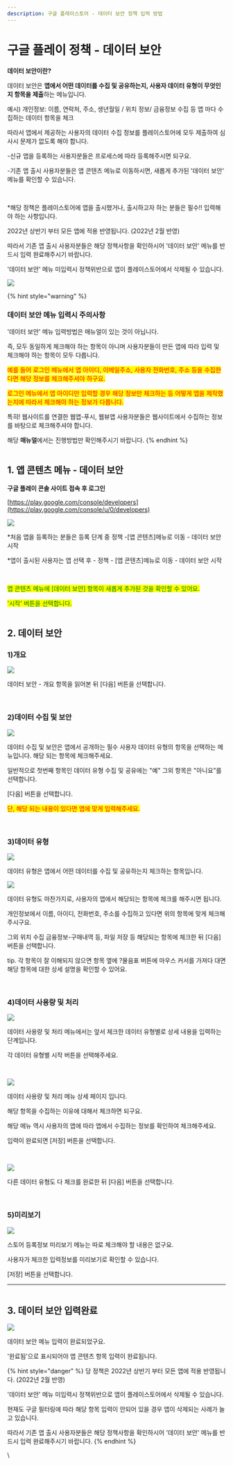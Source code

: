 ```yaml
---
description: 구글 플레이스토어 - 데이터 보안 정책 입력 방법
---
```


# 구글 플레이 정책 - 데이터 보안



**데이터 보안이란?**

​데이터 보안은 **앱에서 어떤 데이터를 수집 및 공유하는지, 사용자 데이터 유형이 무엇인지 항목을 제출**하는 메뉴입니다.

예시) 개인정보: 이름, 연락처, 주소, 생년월일 / 위치 정보/ 금융정보 수집 등 앱 마다 수집하는 데이터 항목을 체크

따라서 앱에서 제공하는 사용자의 데이터 수집 정보를 플레이스토어에 모두 제출하여 심사시 문제가 없도록 해야 합니다.

\-신규 앱을 등록하는 사용자분들은 프로세스에 따라 등록해주시면 되구요.

\-기존 앱 출시 사용자분들은 앱 콘텐츠 메뉴로 이동하시면, 새롭게 추가된 '데이터 보안' 메뉴를 확인할 수 있습니다.

​

\*해당 정책은 플레이스토어에 앱을 출시했거나, 출시하고자 하는 분들은 필수!! 입력해야 하는 사항입니다.

2022년 상반기 부터 모든 앱에 적용 반영됩니다. (2022년 2월 반영)

따라서 기존 앱 출시 사용자분들은 해당 정책사항을 확인하시어 '데이터 보안' 메뉴를 반드시 입력 완료해주시기 바랍니다.

'데이터 보안' 메뉴 미입력시 정책위반으로 앱이 플레이스토어에서 삭제될 수 있습니다.

![](../../.gitbook/assets/수평성.PNG)

{% hint style="warning" %}
### **데이터 보안 메뉴 입력시 주의사항**



'데이터 보안' 메뉴 입력방법은 매뉴얼이 있는 것이 아닙니다.

즉, 모두 동일하게 체크해야 하는 항목이 아니며 사용자분들이 만든 앱에 따라 입력 및 체크해야 하는 항목이 모두 다릅니다.

<mark style="color:red;">예를 들어 로그인 메뉴에서 앱 아이디, 이메일주소, 사용자 전화번호, 주소 등을 수집한다면 해당 정보를 체크해주셔야 하구요.</mark>

<mark style="color:red;">로그인 메뉴에서 앱 아이디만 입력할 경우 해당 정보만 체크하는 등 어떻게 앱을 제작했는지에 따라서 체크해야 하는 정보가 다릅니다.</mark>

특히! 웹사이트를 연결한 웹앱-푸시, 웹뷰앱 사용자분들은 웹사이트에서 수집하는 정보를 바탕으로 체크해주셔야 합니다.

해당 **매뉴얼**에서는 진행방법만 확인해주시기 바랍니다.
{% endhint %}



<figure><img src="../../.gitbook/assets/구분선 (1) (1).PNG" alt=""><figcaption></figcaption></figure>

## **1. 앱 콘텐츠 메뉴 - 데이터 보안**

**​구글 플레이 콘솔 사이트 접속 후 로그인**

[https://play.google.com/console/developers](https://play.google.com/console/u/0/developers)

![](../../.gitbook/assets/구글정책1.png)

\*처음 앱을 등록하는 분들은 등록 단계 중 정책 -\[앱 콘텐츠]메뉴로 이동 - 데이터 보안 시작

\*앱이 출시된 사용자는 앱 선택 후 - 정책 - \[앱 콘텐츠]메뉴로 이동 - 데이터 보안 시작

​

<mark style="color:green;">앱 콘텐츠 메뉴에 \[데이터 보안] 항목이 새롭게 추가된 것을 확인할 수 있어요.</mark>

<mark style="color:green;">'시작' 버튼을 선택합니다.</mark>

<figure><img src="../../.gitbook/assets/구분선 (1) (1).PNG" alt=""><figcaption></figcaption></figure>

## **2. 데이터 보안**

### **1)개요**

![](../../.gitbook/assets/구글정책2.png)

데이터 보안 - 개요 항목을 읽어본 뒤 \[다음] 버튼을 선택합니다.

**​**

### **2)데이터 수집 및 보안**

![](../../.gitbook/assets/구글정책3.png)

데이터 수집 및 보안은 앱에서 공개하는 필수 사용자 데이터 유형의 항목을 선택하는 메뉴입니다. 해당 되는 항목에 체크해주세요.

일반적으로 첫번째 항목인 데이터 유형 수집 및 공유에는 "예" 그외 항목은 "아니요"를 선택합니다.

\[다음] 버튼을 선택합니다.

<mark style="color:red;">단, 해당 되는 내용이 있다면 앱에 맞게 입력해주세요.</mark>

**​**

### **3)데이터 유형**

![](../../.gitbook/assets/구글정책4.png)

데이터 유형은 앱에서 어떤 데이터를 수집 및 공유하는지 체크하는 항목입니다.



![](../../.gitbook/assets/구글정책5.png)

데이터 유형도 마찬가지로, 사용자의 앱에서 해당되는 항목에 체크를 해주시면 됩니다.

개인정보에서 이름, 아이디, 전화번호, 주소를 수집하고 있다면 위의 항목에 맞게 체크해주시구요.

그외 위치 수집 금융정보-구매내역 등, 파일 저장 등 해당되는 항목에 체크한 뒤 \[다음] 버튼을 선택합니다.

tip. 각 항목이 잘 이해되지 않으면 항목 옆에 ?물음표 버튼에 마우스 커서를 가져다 대면 해당 항목에 대한 상세 설명을 확인할 수 있어요.

**​**

### **4)데이터 사용량 및 처리**

![](../../.gitbook/assets/구글정책6.png)

데이터 사용량 및 처리 메뉴에서는 앞서 체크한 데이터 유형별로 상세 내용을 입력하는 단계입니다.

각 데이터 유형별 시작 버튼을 선택해주세요.

​

![](../../.gitbook/assets/구글정책7-\(1\).png)

데이터 사용량 및 처리 메뉴 상세 페이지 입니다.

해당 항목을 수집하는 이유에 대해서 체크하면 되구요.

해당 메뉴 역시 사용자의 앱에 따라 앱에서 수집하는 정보를 확인하여 체크해주세요.

입력이 완료되면 \[저장] 버튼을 선택합니다.

​

![](../../.gitbook/assets/구글정책8.png)

다른 데이터 유형도 다 체크를 완료한 뒤 \[다음] 버튼을 선택합니다.

**​**

### **5)미리보기**

![](../../.gitbook/assets/구글정책9.png)

스토어 등록정보 미리보기 메뉴는 따로 체크해야 할 내용은 없구요.

사용자가 체크한 입력정보를 미리보기로 확인할 수 있습니다.

\[저장] 버튼을 선택합니다.

***

<figure><img src="../../.gitbook/assets/구분선 (1) (1).PNG" alt=""><figcaption></figcaption></figure>

## **3. 데이터 보안 입력완료**

![](<../../.gitbook/assets/구글정책10 (1).png>)

데이터 보안 메뉴 입력이 완료되었구요.

'완료됨'으로 표시되어야 앱 콘텐츠 항목 입력이 완료됩니다.

{% hint style="danger" %}
당 정책은 2022년 상반기 부터 모든 앱에 적용 반영됩니다. (2022년 2월 반영)

'데이터 보안' 메뉴 미입력시 정책위반으로 앱이 플레이스토어에서 삭제될 수 있습니다.

현재도 구글 필터링에 따라 해당 항목 입력이 안되어 있을 경우 앱이 삭제되는 사례가 늘고 있습니다.

따라서 기존 앱 출시 사용자분들은 해당 정책사항을 확인하시어 '데이터 보안' 메뉴를 반드시 입력 완료해주시기 바랍니다.
{% endhint %}

\
